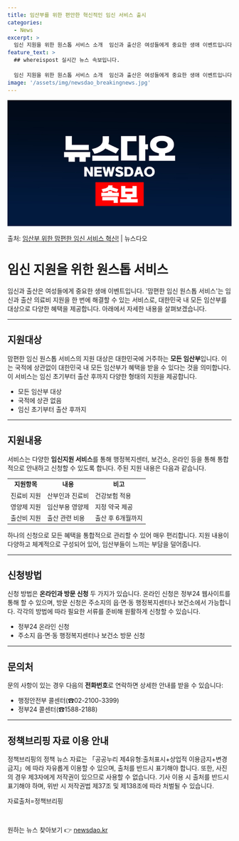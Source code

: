 ```yaml
---
title: 임산부를 위한 편안한 혁신적인 임신 서비스 출시
categories:
  - News
excerpt: >
  임신 지원을 위한 원스톱 서비스 소개  임신과 출산은 여성들에게 중요한 생애 이벤트입니다. 임신 지원과 출산…
feature_text: >
  ## whereispost 실시간 뉴스 속보입니다.

  임신 지원을 위한 원스톱 서비스 소개  임신과 출산은 여성들에게 중요한 생애 이벤트입니다. 임신 지원과 출산…
image: '/assets/img/newsdao_breakingnews.jpg'
---
```


![뉴스다오 속보](/assets/img/newsdao_breakingnews.jpg)

<p>출처: <a href="https://newsdao.kr/4189" rel="dofollow">임산부 위한 맘편한 임신 서비스 혁신!</a> | 뉴스다오</p>

<h1>임신 지원을 위한 원스톱 서비스</h1>

<p data-ke-size="size16">임신과 출산은 여성들에게 중요한 생애 이벤트입니다. '맘편한 임신 원스톱 서비스'는 임신과 출산 의료비 지원을 한 번에 해결할 수 있는 서비스로, 대한민국 내 모든 임산부를 대상으로 다양한 혜택을 제공합니다. 아래에서 자세한 내용을 살펴보겠습니다.</p>

<hr>

<h2 data-ke-size="size26">지원대상</h2>

<p data-ke-size="size16">맘편한 임신 원스톱 서비스의 지원 대상은 대한민국에 거주하는 <b>모든 임산부</b>입니다. 이는 국적에 상관없이 대한민국 내 모든 임산부가 혜택을 받을 수 있다는 것을 의미합니다. 이 서비스는 임신 초기부터 출산 후까지 다양한 형태의 지원을 제공합니다.</p>

<ul>
	<li>모든 임산부 대상</li>
	<li>국적에 상관 없음</li>
	<li>임신 초기부터 출산 후까지</li>
</ul>

<hr>

<h2 data-ke-size="size26">지원내용</h2>

<p data-ke-size="size16">서비스는 다양한 <b>임신지원 서비스</b>를 통해 행정복지센터, 보건소, 온라인 등을 통해 통합적으로 안내하고 신청할 수 있도록 합니다. 주된 지원 내용은 다음과 같습니다.</p>

<table>
	<tr>
		<td style="text-align: center; height: 17px;"><b>지원항목</b></td>
		<td style="text-align: center; height: 17px;"><b>내용</b></td>
		<td style="text-align: center; height: 17px;"><b>비고</b></td>
	</tr>
	<tr>
		<td style="text-align: center; height: 17px;">진료비 지원</td>
		<td>산부인과 진료비</td>
		<td>건강보험 적용</td>
	</tr>
	<tr>
		<td style="text-align: center; height: 17px;">영양제 지원</td>
		<td>임산부용 영양제</td>
		<td>지정 약국 제공</td>
	</tr>
	<tr>
		<td style="text-align: center; height: 17px;">출산비 지원</td>
		<td>출산 관련 비용</td>
		<td>출산 후 6개월까지</td>
	</tr>
</table>

<p data-ke-size="size16">하나의 신청으로 모든 혜택을 통합적으로 관리할 수 있어 매우 편리합니다. 지원 내용이 다양하고 체계적으로 구성되어 있어, 임산부들이 느끼는 부담을 덜어줍니다.</p>

<hr>

<h2 data-ke-size="size26">신청방법</h2>

<p data-ke-size="size16">신청 방법은 <b>온라인과 방문 신청</b> 두 가지가 있습니다. 온라인 신청은 정부24 웹사이트를 통해 할 수 있으며, 방문 신청은 주소지의 읍·면·동 행정복지센터나 보건소에서 가능합니다. 각각의 방법에 따라 필요한 서류를 준비해 원활하게 신청할 수 있습니다.</p>

<ul>
	<li>정부24 온라인 신청</li>
	<li>주소지 읍·면·동 행정복지센터나 보건소 방문 신청</li>
</ul>

<hr>

<h2 data-ke-size="size26">문의처</h2>

<p data-ke-size="size16">문의 사항이 있는 경우 다음의 <b>전화번호</b>로 연락하면 상세한 안내를 받을 수 있습니다:</p>

<ul>
	<li>행정안전부 콜센터(☎02-2100-3399)</li>
	<li>정부24 콜센터(☎1588-2188)</li>
</ul>

<hr>

<h2 data-ke-size="size26">정책브리핑 자료 이용 안내</h2>

<p data-ke-size="size16">정책브리핑의 정책 뉴스 자료는 「공공누리 제4유형:출처표시+상업적 이용금지+변경금지」에 따라 자유롭게 이용할 수 있으며, 출처를 반드시 표기해야 합니다. 또한, 사진의 경우 제3자에게 저작권이 있으므로 사용할 수 없습니다. 기사 이용 시 출처를 반드시 표기해야 하며, 위반 시 저작권법 제37조 및 제138조에 따라 처벌될 수 있습니다.</p>

<p data-ke-size="size16">자료출처=정책브리핑</p>

<p data-ke-size="size16">&nbsp;</p> 

원하는 뉴스 찾아보기 👉 <a href="https://newsdao.kr" rel="dofollow">newsdao.kr</a>


